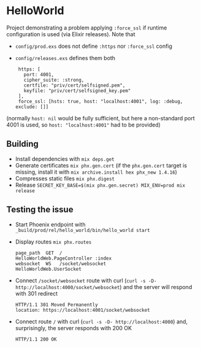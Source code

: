 # HelloWorld

Project demonstrating a problem applying `:force_ssl` if runtime configuration is used (via Elixir releases). Note that

  * `config/prod.exs` does not define `:https` nor `:force_ssl` config
  * `config/releases.exs` defines them both

         https: [
           port: 4001,
           cipher_suite: :strong,
           certfile: "priv/cert/selfsigned.pem",
           keyfile: "priv/cert/selfsigned_key.pem"
         ],
         force_ssl: [hsts: true, host: "localhost:4001", log: :debug, exclude: []]

(normally `host: nil` would be fully sufficient, but here a non-standard port 4001 is used, so `host: "localhost:4001"` had to be provided)

## Building

  * Install dependencies with `mix deps.get`
  * Generate certificates `mix phx.gen.cert` (if the `phx.gen.cert` target is missing, install it with `mix archive.install hex phx_new 1.4.16`)
  * Compresses static files `mix phx.digest`
  * Release `SECRET_KEY_BASE=$(mix phx.gen.secret) MIX_ENV=prod mix release`

## Testing the issue

  * Start Phoenix endpoint with `_build/prod/rel/hello_world/bin/hello_world start`
  * Display routes `mix phx.routes`

        page_path  GET  /                                      HelloWorldWeb.PageController :index
        websocket  WS   /socket/websocket                      HelloWorldWeb.UserSocket

  * Connect `/socket/websocket` route with curl (`curl -s -D- http://localhost:4000/socket/websocket`) and the server will respond with 301 redirect

        HTTP/1.1 301 Moved Permanently
        location: https://localhost:4001/socket/websocket

  * Connect route `/` with curl (`curl -s -D- http://localhost:4000`) and, surprisingly, the server responds with 200 OK

        HTTP/1.1 200 OK

